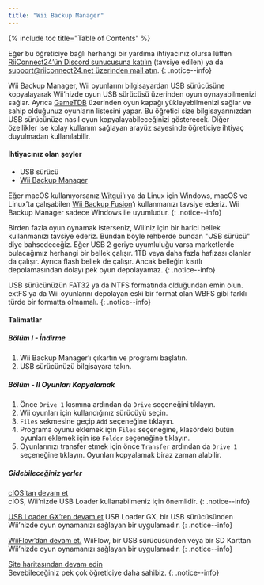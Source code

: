 ```yaml
---
title: "Wii Backup Manager"
---
```


{% include toc title="Table of Contents" %}

Eğer bu öğreticiye bağlı herhangi bir yardıma ihtiyacınız olursa lütfen [RiiConnect24’ün Discord sunucusuna katılın](https://discord.gg/rc24) (tavsiye edilen) ya da [support@riiconnect24.net üzerinden mail atın](mailto:support@riiconnect24.net).
{: .notice--info}

Wii Backup Manager, Wii oyunlarını bilgisayardan USB sürücüsüne kopyalayarak Wii’nizde oyun USB sürücüsü üzerinden oyun oynayabilmenizi sağlar. Ayrıca [GameTDB](https://gametdb.com/) üzerinden oyun kapağı yükleyebilmenizi sağlar ve sahip olduğunuz oyunların listesini yapar. Bu öğretici size bilgisayarınızdan USB sürücünüze nasıl oyun kopyalayabileceğinizi gösterecek. Diğer özellikler ise kolay kullanım sağlayan arayüz sayesinde öğreticiye ihtiyaç duyulmadan kullanılabilir.
#### İhtiyacınız olan şeyler

* USB sürücü
* [Wii Backup Manager](https://static.wiidatabase.de/Wii-Backup-Manager.zip)


Eğer macOS kullanıyorsanız [Witgui](https://desairem.com/wordpress/category/witgui-download/)‘ı ya da Linux için Windows, macOS ve Linux’ta çalışabilen [Wii Backup Fusion](https://github.com/larsenv/Wii-Backup-Fusion)‘ı kullanmanızı tavsiye ederiz. Wii Backup Manager sadece Windows ile uyumludur.
{: .notice--info}

Birden fazla oyun oynamak isterseniz, Wii’niz için bir harici bellek kullanmanızı tavsiye ederiz. Bundan böyle rehberde bundan "USB sürücü" diye bahsedeceğiz. Eğer USB 2 geriye uyumluluğu varsa marketlerde bulacağımız herhangi bir bellek çalışır. 1TB veya daha fazla hafızası olanlar da çalışır. Ayrıca flash bellek de çalışır. Ancak belleğin kısıtlı depolamasından dolayı pek oyun depolayamaz.
{: .notice--info}

USB sürücünüzün FAT32 ya da NTFS formatında olduğundan emin olun. extFS ya da Wii oyunlarını depolayan eski bir format olan WBFS gibi farklı türde bir formatta olmamalı.
{: .notice--info}

#### Talimatlar

##### Bölüm I - İndirme

1. Wii Backup Manager’ı çıkartın ve programı başlatın.
2. USB sürücünüzü bilgisayara takın.

##### Bölüm - II Oyunları Kopyalamak

1. Önce `Drive 1` kısmına ardından da `Drive` seçeneğini tıklayın.
2. Wii oyunları için kullandığınız sürücüyü seçin.
3. `Files` sekmesine geçip `Add` seçeneğine tıklayın.
4. Programa oyunu eklemek için `Files` seçeneğine, klasördeki bütün oyunları eklemek için ise `Folder` seçeneğine tıklayın.
5. Oyunlarınızı transfer etmek için önce `Transfer` ardından da `Drive 1` seçeneğine tıklayın. Oyunları kopyalamak biraz zaman alabilir.

##### Gidebileceğiniz yerler

[cIOS’tan devam et](cios)<br> cIOS, Wii’nizde USB Loader kullanabilmeniz için önemlidir.
{: .notice--info}

[USB Loader GX’ten devam et](usbloadergx) USB Loader GX, bir USB sürücüsünden Wii’nizde oyun oynamanızı sağlayan bir uygulamadır.
{: .notice--info}

[WiiFlow’dan devam et.](wiiflow) WiiFlow, bir USB sürücüsünden veya bir SD Karttan Wii’nizde oyun oynamanızı sağlayan bir uygulamadır.
{: .notice--info}

[Site haritasından devam edin](site-navigation)<br> Sevebileceğiniz pek çok öğreticiye daha sahibiz.
{: .notice--info}
